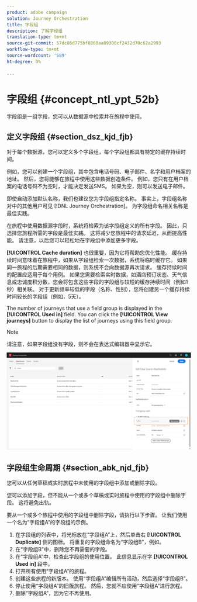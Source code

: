 ```yaml
---
product: adobe campaign
solution: Journey Orchestration
title: 字段组
description: 了解字段组
translation-type: tm+mt
source-git-commit: 57dc86d775bf8860aa09300cf2432d70c62a2993
workflow-type: tm+mt
source-wordcount: '589'
ht-degree: 0%

---
```




# 字段组 {#concept_ntl_ypt_52b}

字段组是一组字段，您可以从数据源中检索并在旅程中使用。

## 定义字段组 {#section_dsz_kjd_fjb}

对于每个数据源，您可以定义多个字段组，每个字段组都具有特定的缓存持续时间。

例如，您可以创建一个字段组，其中包含电话号码、电子邮件、名字和用户档案的地址。 然后，您将能够在旅程中使用这些数据创造条件。 例如，您只有在用户档案的电话号码不为空时，才能决定发送SMS。 如果为空，则可以发送电子邮件。

即使自动添加默认名称，我们也建议您为字段组指定名称。 事实上，字段组名称对中的其他用户可见 [!DNL Journey Orchestration]。 为字段组命名相关名称是最佳实践。

在旅程中使用数据源字段时，系统将检索为该字段组定义的所有字段。 因此，只选择您旅程所需的字段是最佳实践。 这将减少您旅程中的请求延迟，从而提高性能。 请注意，以后您可以轻松地在字段组中添加更多字段。

**[!UICONTROL Cache duration]** 也很重要，因为它将帮助您优化性能。 缓存持续时间意味着在旅程中，如果从字段组检索一次数据，系统将临时缓存它。 如果同一旅程的后期需要相同的数据，则系统不会向数据源再次请求。 缓存持续时间的配置应适用于每个用例。 如果您需要检索实时数据，如酒店预订状态、天气信息或忠诚度积分数，您会将包含这些字段的字段组与较短的缓存持续时间（例如1秒）相关联。 对于更新频率较低的字段（名称、性别），您将创建另一个缓存持续时间较长的字段组（例如，5天）。

The number of journeys that use a field group is displayed in the **[!UICONTROL Used in]** field. You can click the **[!UICONTROL View journeys]** button to display the list of journeys using this field group.

>[!NOTE]
>
>请注意，如果字段组没有字段，则不会在表达式编辑器中显示它。

![](../assets/journey3bis.png)

## 字段组生命周期 {#section_abk_njd_fjb}

您可以从任何草稿或实时旅程中未使用的字段组中添加或删除字段。

您可以添加字段，但不能从一个或多个草稿或实时旅程中使用的字段组中删除字段。 这将避免出轨。

要从一个或多个旅程中使用的字段组中删除字段，请执行以下步骤。 让我们使用一个名为“字段组A”的字段组的示例。

1. 在字段组的列表中，将光标放在“字段组A”上，然后单击右 **[!UICONTROL Duplicate]** 侧的图标。 将重复的字段组命名为“字段组B”，例如。
1. 在“字段组B”中，删除您不再需要的字段。
1. 在“字段组A”中，检查此字段组的使用位置。 此信息显示在字 **[!UICONTROL Used in]** 段中。
1. 打开所有使用“字段组A”的旅程。
1. 创建这些旅程的新版本。 使用“字段组A”编辑所有活动，然后选择“字段组B”。
1. 停止使用“字段组A”的旧版旅程。 然后，您就不应使用“字段组A”进行旅程。
1. 删除“字段组A”，因为它不再使用。
